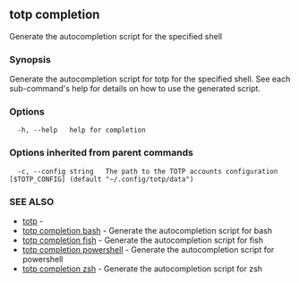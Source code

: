 ## totp completion

Generate the autocompletion script for the specified shell

### Synopsis

Generate the autocompletion script for totp for the specified shell.
See each sub-command's help for details on how to use the generated script.


### Options

```
  -h, --help   help for completion
```

### Options inherited from parent commands

```
  -c, --config string   The path to the TOTP accounts configuration [$TOTP_CONFIG] (default "~/.config/totp/data")
```

### SEE ALSO

* [totp](totp.md)	 - 
* [totp completion bash](totp_completion_bash.md)	 - Generate the autocompletion script for bash
* [totp completion fish](totp_completion_fish.md)	 - Generate the autocompletion script for fish
* [totp completion powershell](totp_completion_powershell.md)	 - Generate the autocompletion script for powershell
* [totp completion zsh](totp_completion_zsh.md)	 - Generate the autocompletion script for zsh

